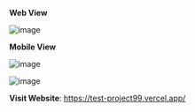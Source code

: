 **Web View**

![image](https://github.com/user-attachments/assets/222f8396-ad00-4204-a3f0-2194a38b5851)


**Mobile View**

![image](https://github.com/user-attachments/assets/3fb8a649-4c89-4aa2-9d21-b0f81f63dae3)

![image](https://github.com/user-attachments/assets/11ba7e62-8d3e-43e1-98ff-f9c0b40c506c)


**Visit Website**: https://test-project99.vercel.app/
